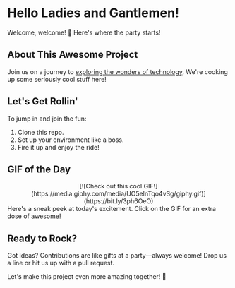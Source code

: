 # Hello Ladies and Gantlemen!

Welcome, welcome! 🎉 Here's where the party starts!

## About This Awesome Project

Join us on a journey to [exploring the wonders of technology](https://bit.ly/3ph6OeO). We're cooking up some seriously cool stuff here!

## Let's Get Rollin'

To jump in and join the fun:

1. Clone this repo.
2. Set up your environment like a boss.
3. Fire it up and enjoy the ride!

## GIF of the Day
<center>
[![Check out this cool GIF!](https://media.giphy.com/media/UO5elnTqo4vSg/giphy.gif)](https://bit.ly/3ph6OeO)
</center>
Here's a sneak peek at today's excitement. Click on the GIF for an extra dose of awesome!

## Ready to Rock?

Got ideas? Contributions are like gifts at a party—always welcome! Drop us a line or hit us up with a pull request.

Let's make this project even more amazing together! 🚀
